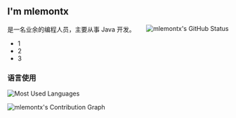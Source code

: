 ## I'm mlemontx

<img align="right" alt="mlemontx's GitHub Status" src="https://github-readme-stats.vercel.app/api?username=mlemontx&show_icons=true&theme=dark&count_private=true">

是一名业余的编程人员，主要从事 Java 开发。
- 1
- 2
- 3

### 语言使用
![Most Used Languages](https://github-readme-stats.vercel.app/api/top-langs/?username=mlemontx&theme=dark&layout=compact)

![mlemontx's Contribution Graph](https://github-readme-activity-graph.cyclic.app/graph?username=mlemontx&theme=github)
